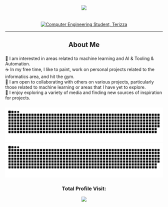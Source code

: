 <div align="center">
    <img src="https://user-images.githubusercontent.com/74038190/225813708-98b745f2-7d22-48cf-9150-083f1b00d6c9.gif" width="1000">
</div>
<br></br>

<div align="center">
    <a href="https://git.io/typing-svg"><img src="https://readme-typing-svg.demolab.com?font=Roboto+Slab&color=%237E3ACE&size=30&center=true&vCenter=true&width=450&lines=I'm+Teresa;She/her;Software+Engineering+Student" alt="Computer Engineering Student, Terizza"></a>
</div>

---

###

<h2 align="center">About Me</h2>

###

🤖 I am interested in areas related to machine learning and AI & Tooling & Automation.\
☕ In my free time, I like to paint, work on personal projects related to the informatics area, and hit the gym.\
👾 I am open to collaborating with others on various projects, particularly those related to machine learning or areas that I have yet to explore.\
🔮 I enjoy exploring a variety of media and finding new sources of inspiration for projects.

###

![GitHub Snake Light](https://raw.githubusercontent.com/SrPhilippe/SrPhilippe/output/github-contribution-grid-snake.svg#gh-light-mode-only)
![GitHub Snake dark](https://raw.githubusercontent.com/SrPhilippe/SrPhilippe/output/github-contribution-grid-snake-dark.svg#gh-dark-mode-only)

 <h3><p align="center">Total Profile Visit: </p>
<p align="center">
    <img alingn="center" src="https://profile-counter.glitch.me/teresaam7/count.svg"/>
</p>
